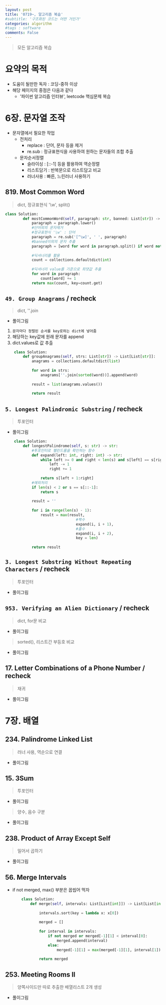 ```yaml
---
layout: post
title: '0719~, 알고리즘 복숩'
#subtitle: '구조화된 코드는 어떤 거인가'
categories: algorithm
#tags : software  
comments: False
---
```


> 모든 알고리즘 복습



# 요약의 목적
- 도움이 될만한 독자 : 코딩-중하 이상
- 해당 페이지의 중점은 다음과 같다
    - '파이썬 알고리즘 인터뷰', leetcode 핵심문제 복습

# 6장. 문자열 조작

- 문자열에서 필요한 작업
    - 전처리
        - replace : 단어, 문자 등을 제거
        - re.sub : 정규표현식을 사용하여 원하는 문자들의 조합 추출
    - 문자순서정렬
        - 슬라이싱 : [::-1] 등을 활용하여 역순정렬
        - 리스트담기 : 반복문으로 리스트담고 비교
        - 러너사용 : 빠른, 느린러너 사용하기

## 819. Most Common Word
> dict, 정규표현식 '\w', split()

```python  
class Solution:
        def mostCommonWord(self, paragraph: str, banned: List[str]) -> str:
            paragraph = paragraph.lower()
            #단어외의 문자제거
            #정규표현식 '\w' : 단어
            paragraph = re.sub('[^\w]', ' ', paragraph)
            #banned이외의 문자 추출
            paragraph = [word for word in paragraph.split() if word not in banned]
            
            #딕셔너리를 활용
            count = collections.defaultdict(int)
            
            #딕셔너리 value를 기준으로 최댓값 추출
            for word in paragraph:
                count[word] += 1
            return max(count, key=count.get)
```

## `49. Group Anagrams` / recheck
> dict, ''.join

- 풀이그림  

1. `문자마다 정렬된 순서를 key로하는 dict에 넣어줌`
2. 해당하는 key값에 원래 문자를 append
3. dict.values로 값 추출

```python  
    class Solution:
        def groupAnagrams(self, strs: List[str]) -> List[List[str]]:
            anagrams = collections.defaultdict(list)
            
            for word in strs:
                anagrams[''.join(sorted(word))].append(word)
                
            result = list(anagrams.values())
            
            return result
```

## `5. Longest Palindromic Substring` / recheck
> 투포인터

- 풀이그림  

```python  
    class Solution:
        def longestPalindrome(self, s: str) -> str:
            #투포인터로 팰린드롬을 확인하는 함수
            def expand(left: int, right: int) -> str:
                while left >= 0 and right < len(s) and s[left] == s[right]:
                    left -= 1
                    right += 1
                
                return s[left + 1:right]
            #예외처리
            if len(s) < 2 or s == s[::-1]:
                return s
            
            result = ''
            
            for i in range(len(s) - 1):
                result = max(result, 
                                #짝수
                                expand(i, i + 1),
                                #홀수
                                expand(i, i + 2),
                                key = len)
                
            return result 
```

## `3. Longest Substring Without Repeating Characters` / recheck
> 투포인터

- 풀이그림  

## `953. Verifying an Alien Dictionary` / recheck
> dict, for문 비교

- 풀이그림


> sorted(), 리스트간 부등호 비교

- 풀이그림

## 17. Letter Combinations of a Phone Number / recheck
> 재귀

- 풀이그림

# 7장. 배열

## 234. Palindrome Linked List
> 러너 사용, 역순으로 연결

- 풀이그림  

## 15. 3Sum
> 투포인터

- 풀이그림

> 양수, 음수 구분

- 풀이그림

## 238. Product of Array Except Self
> 밀어서 곱하기

- 풀이그림

## 56. Merge Intervals

- if not merged, max() 부분은 꼽씹어 먹자  
    ```python   
        class Solution:
            def merge(self, intervals: List[List[int]]) -> List[List[int]]:
                
                intervals.sort(key = lambda x: x[0])
        
                merged = []
                
                for interval in intervals:
                    if not merged or merged[-1][1] < interval[0]:
                        merged.append(interval)
                    else:
                        merged[-1][1] = max(merged[-1][1], interval[1])
                        
                return merged
    ```
  
## 253. Meeting Rooms II
> 양쪽사이드만 따로 추출한 배열리스트 2개 생성

- 풀이그림  






